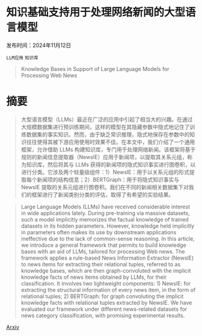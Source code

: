 # 知识基础支持用于处理网络新闻的大型语言模型

发布时间：2024年11月12日

`LLM应用` `知识库`

> Knowledge Bases in Support of Large Language Models for Processing Web News

# 摘要

> 大型语言模型（LLMs）最近在广泛的应用中引起了相当大的兴趣。在通过大规模数据集进行预训练期间，这样的模型在其隐藏参数中隐式地记住了训练数据集的事实知识。然而，由于缺乏常识推理，隐式地保存在参数中的知识往往使得其被下游应用使用时效果不佳。在本文中，我们介绍了一个通用框架，允许借助 LLMs 构建知识库，专门用于处理网络新闻。该框架将基于规则的新闻信息提取器（NewsIE）应用于新闻项，以提取其关系元组，称为知识库，然后将其与 LLMs 获得的新闻项的隐式知识事实进行图卷积，以进行分类。它涉及两个轻量级组件：1）NewsIE：用于以关系元组的形式提取每个新闻项的结构信息；2）BERTGraph：用于将隐式知识事实与 NewsIE 提取的关系元组进行图卷积。我们在不同的新闻相关数据集下对我们的框架进行了新闻类别分类的评估，取得了有希望的实验结果。

> Large Language Models (LLMs) have received considerable interest in wide applications lately. During pre-training via massive datasets, such a model implicitly memorizes the factual knowledge of trained datasets in its hidden parameters. However, knowledge held implicitly in parameters often makes its use by downstream applications ineffective due to the lack of common-sense reasoning. In this article, we introduce a general framework that permits to build knowledge bases with an aid of LLMs, tailored for processing Web news. The framework applies a rule-based News Information Extractor (NewsIE) to news items for extracting their relational tuples, referred to as knowledge bases, which are then graph-convoluted with the implicit knowledge facts of news items obtained by LLMs, for their classification. It involves two lightweight components: 1) NewsIE: for extracting the structural information of every news item, in the form of relational tuples; 2) BERTGraph: for graph convoluting the implicit knowledge facts with relational tuples extracted by NewsIE. We have evaluated our framework under different news-related datasets for news category classification, with promising experimental results.

[Arxiv](https://arxiv.org/abs/2411.08278)